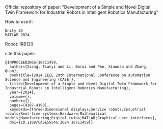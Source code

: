 Official repository of paper: "Development of a Simple and Novel Digital Twin Framework for Industrial Robots in Intelligent Robotics Manufacturing"

How to use it:
```
Unity 3D 
MATLAB 2024
```

Robot: IRB120

cite this paper:
```
@INPROCEEDINGS{10711459,
  author={Xiang, Tianyi and Li, Borui and Pan, Xiaonan and Zhang, Quan},
  booktitle={2024 IEEE 20th International Conference on Automation Science and Engineering (CASE)}, 
  title={Development of a Simple and Novel Digital Twin Framework for Industrial Robots in Intelligent Robotics Manufacturing}, 
  year={2024},
  volume={},
  number={},
  pages={4187-4193},
  keywords={Three-dimensional displays;Service robots;Industrial robots;Real-time systems;Hardware;Mathematical models;Manufacturing;Digital twins;MATLAB;Graphical user interfaces},
  doi={10.1109/CASE59546.2024.10711459}}

```
